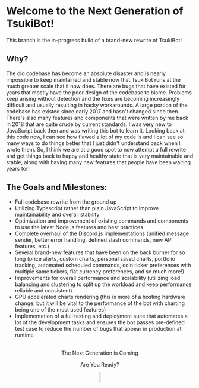 # Welcome to the Next Generation of TsukiBot!
This branch is the in-progress build of a brand-new rewrite of TsukiBot!
## Why?
The old codebase has become an absolute disaster and is nearly impossible to keep maintained and stable now that TsukiBot runs at the much greater scale that it now does. There are bugs that have existed for years that mostly have the poor design of the codebase to blame. Problems keep arising without detection and the fixes are becoming increasingly difficult and usually resulting in hacky workarounds. A large portion of the codebase has existed since early 2017 and hasn't changed since then. There's also many features and components that were written by me back in 2018 that are quite crude by current standards. I was very new to JavaScript back then and was writing this bot to learn it. Looking back at this code now, I can see how flawed a lot of my code is and I can see so many ways to do things better that I just didn't understand back when I wrote them. So, I think we are at a good spot to now attempt a full rewrite and get things back to happy and healthy state that is very maintainable and stable, along with having many new features that people have been waiting years for!
## The Goals and Milestones:
+ Full codebase rewrite from the ground up
+ Utilizing Typescript rather than plain JavaScript to improve maintainability and overall stability
+ Optimization and improvement of existing commands and components to use the latest Node.js features and best practices
+ Complete overhaul of the Discord.js implementations (unified message sender, better error handling, defined slash commands, new API features, etc.)
+ Several brand-new features that have been on the back burner for so long (price alerts, custom charts, personal saved charts, portfolio tracking, automated scheduled commands, coin ticker preferences with multiple same tickers, fiat currency preferences, and so much more!)
+ Improvements for overall performance and scalability (utilizing load balancing and clustering to split up the workload and keep performance reliable and consistent)
+ GPU accelerated charts rendering (this is more of a hosting hardware change, but it will be vital to the performance of the bot with charting being one of the most used features)
+ Implementation of a full testing and deployment suite that automates a lot of the development tasks and ensures the bot passes pre-defined test case to reduce the number of bugs that appear in production at runtime
<br><br>
<p align="center" font-weight="bold" font-size="25">
    The Next Generation is Coming
</p>
<p align="center" font-weight="bold" font-size="25">
    Are You Ready?
</p>
<p align="center">
  <img src="https://i.imgur.com/hsauPqd.png" width="8% height="auto">
</p>
